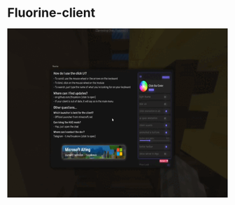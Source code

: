 # Fluorine-client

<p><img align="left" alt="GIF" src="https://github.com/tivyakovv/Fluorine-client-1.16/blob/main/2024-06-25%2017-53-49.gif" width="690" height="388" /></p>
